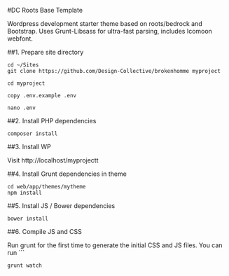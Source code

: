 #DC Roots Base Template

Wordpress development starter theme based on roots/bedrock and Bootstrap. Uses Grunt-Libsass for ultra-fast parsing, includes Icomoon webfont.
 
##1. Prepare site directory

```
cd ~/Sites
git clone https://github.com/Design-Collective/brokenhomme myproject

cd myproject

copy .env.example .env

nano .env
```

##2. Install PHP dependencies

```
composer install
```

##3. Install WP

Visit http://localhost/myprojectt

##4. Install Grunt dependencies in theme

```
cd web/app/themes/mytheme
npm install
```

##5. Install JS / Bower dependencies

```
bower install
```

##6. Compile JS and CSS

Run grunt for the first time to generate the initial CSS and JS files. You can run ```

```
grunt watch
```